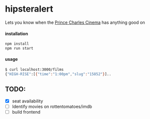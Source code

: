 # hipsteralert
Lets you know when the [Prince Charles Cinema](www.princecharlescinema.com) has anything good on

#### installation
```sh
npm install
npm run start
```

#### usage
```sh
$ curl localhost:3000/films
{"HIGH-RISE":[{"time":"1:00pm","slug":"15852"}]..
```


## TODO:
* [x] seat availability
* [ ] Identify movies on rottentomatoes/imdb
* [ ] build frontend
